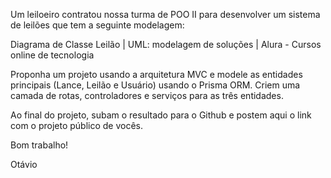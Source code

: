 Um leiloeiro contratou nossa turma de POO II para desenvolver um sistema de leilões que tem a seguinte modelagem:

Diagrama de Classe Leilão | UML: modelagem de soluções | Alura - Cursos online de tecnologia

Proponha um projeto usando a arquitetura MVC e modele as entidades principais (Lance, Leilão e Usuário) usando o Prisma ORM. Criem uma camada de rotas, controladores e serviços para as três entidades.

Ao final do projeto, subam o resultado para o Github e postem aqui o link com o projeto público de vocês.

Bom trabalho!

Otávio
